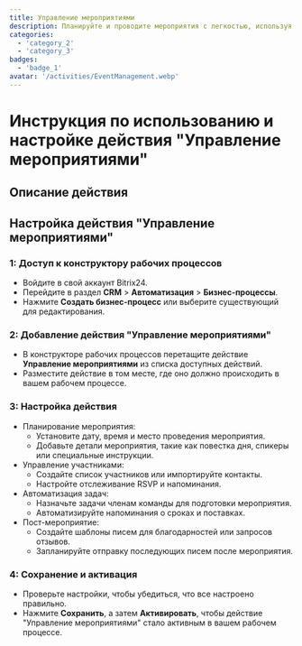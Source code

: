 ```yaml
---
title: Управление мероприятиями
description: Планируйте и проводите мероприятия с легкостью, используя специальные инструменты.
categories: 
  - 'category_2'
  - 'category_3'
badges: 
  - 'badge_1'
avatar: '/activities/EventManagement.webp'
---
```

# Инструкция по использованию и настройке действия "Управление мероприятиями"

## Описание действия

## **Настройка действия "Управление мероприятиями"**

### 1: Доступ к конструктору рабочих процессов
- Войдите в свой аккаунт Bitrix24.
- Перейдите в раздел **CRM** > **Автоматизация** > **Бизнес-процессы**.
- Нажмите **Создать бизнес-процесс** или выберите существующий для редактирования.

### 2: Добавление действия "Управление мероприятиями"
- В конструкторе рабочих процессов перетащите действие **Управление мероприятиями** из списка доступных действий.
- Разместите действие в том месте, где оно должно происходить в вашем рабочем процессе.

### 3: Настройка действия
- Планирование мероприятия:
  - Установите дату, время и место проведения мероприятия.
  - Добавьте детали мероприятия, такие как повестка дня, спикеры или специальные инструкции.
- Управление участниками:
  - Создайте список участников или импортируйте контакты.
  - Настройте отслеживание RSVP и напоминания.
- Автоматизация задач:
  - Назначьте задачи членам команды для подготовки мероприятия.
  - Автоматизируйте напоминания о сроках и поставках.
- Пост-мероприятие:
  - Создайте шаблоны писем для благодарностей или запросов отзывов.
  - Запланируйте отправку последующих писем после мероприятия.

### 4: Сохранение и активация
- Проверьте настройки, чтобы убедиться, что все настроено правильно.
- Нажмите **Сохранить**, а затем **Активировать**, чтобы действие "Управление мероприятиями" стало активным в вашем рабочем процессе.